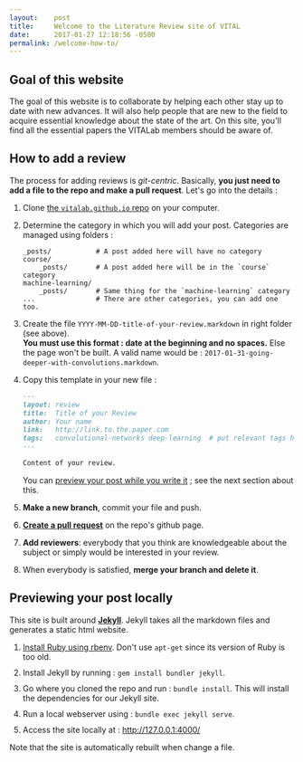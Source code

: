 ```yaml
---
layout:    post
title:     Welcome to the Literature Review site of VITAL
date:      2017-01-27 12:18:56 -0500
permalink: /welcome-how-to/
---
```


<style>
    li {
        margin-bottom: 0.7rem; /* This will make the lists easier to read. */
    }
</style>

## Goal of this website

The goal of this website is to collaborate by helping each other stay up to date with new advances. It will also help people that are new to the field to acquire essential knowledge about the state of the art. On this site, you'll find all the essential papers the VITALab members should be aware of.

## How to add a review

The process for adding reviews is _git-centric_. Basically, **you just need to add a file to the repo and make a pull request**. Let's go into the details :

1. Clone [the `vitalab.github.io` repo](https://github.com/vitalab/vitalab.github.io) on your computer.
2. Determine the category in which you will add your post. Categories are managed using folders :  
    
    ```
    _posts/           # A post added here will have no category
    course/
        _posts/       # A post added here will be in the `course` category
    machine-learning/
        _posts/       # Same thing for the `machine-learning` category
    ...               # There are other categories, you can add one too.
    ```
3. Create the file `YYYY-MM-DD-title-of-your-review.markdown` in right folder (see above).  
**You must use this format : date at the beginning and no spaces.** Else the page won't be built. A valid name would be : `2017-01-31-going-deeper-with-convolutions.markdown`.
4.  Copy this template in your new file :  
    
    ``` markdown
    ---
    layout: review
    title:  Title of your Review
    author: Your name
    link:   http://link.to.the.paper.com
    tags:   convolutional-networks deep-learning  # put relevant tags here
    ---
    
    Content of your review.
    ```
    You can [preview your post while you write it](#previewing-your-post-locally) ; see the next section about this.
5.  **Make a new branch**, commit your file and push.
6.  [**Create a pull request**](https://github.com/vitalab/vitalab.github.io/compare) on the repo's github page.
7.  **Add reviewers**: everybody that you think are knowledgeable about the subject or simply would be interested in your review.
8.  When everybody is satisfied, **merge your branch and delete it**.

## Previewing your post locally

This site is built around [**Jekyll**](https://jekyllrb.com/). Jekyll takes all the markdown files and generates a static html website.

1.  [Install Ruby using rbenv](/how-to-install-ruby). Don't use `apt-get` since its version of Ruby is too old.
2.  Install Jekyll by running : `gem install bundler jekyll`.
3.  Go where you cloned the repo and run : `bundle install`. This will install the dependencies for our Jekyll site.
4.  Run a local webserver using : `bundle exec jekyll serve`.
5.  Access the site locally at : <http://127.0.0.1:4000/>

Note that the site is automatically rebuilt when change a file.